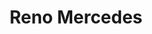 ---
title: "Reno Mercedes"
url: /ciudad-autonoma-de-buenos-aires/reno-mercedes/
shop: Autowerkstatt
---
